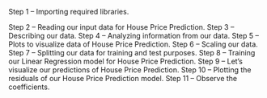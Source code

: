 Step 1 – Importing required libraries.

Step 2 – Reading our input data for House Price Prediction.
Step 3 – Describing our data.
Step 4 – Analyzing information from our data.
Step 5 – Plots to visualize data of House Price Prediction.
Step 6 – Scaling our data.
Step 7 – Splitting our data for training and test purposes.
Step 8 – Training our Linear Regression model for House Price Prediction.
Step 9 – Let’s visualize our predictions of House Price Prediction.
Step 10 – Plotting the residuals of our House Price Prediction model.
Step 11 – Observe the coefficients.
